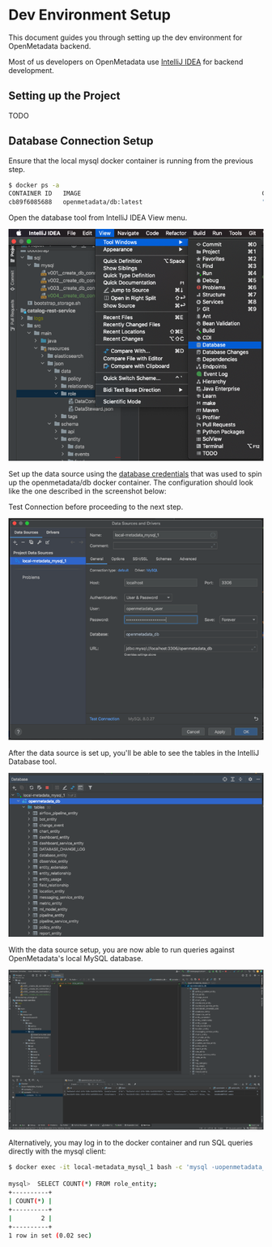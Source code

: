 # Dev Environment Setup

This document guides you through setting up the dev environment for OpenMetadata backend. 

Most of us developers on OpenMetadata use [IntelliJ IDEA](https://www.jetbrains.com/idea/) for backend development.

## Setting up the Project

TODO

## Database Connection Setup

Ensure that the local mysql docker container is running from the previous step.

```bash
$ docker ps -a
CONTAINER ID   IMAGE                                                  COMMAND                  CREATED        STATUS                     PORTS                                                                                  NAMES
cb89f6085688   openmetadata/db:latest                                 "/entrypoint.sh mysq…"   17 hours ago   Up 17 hours (healthy)      0.0.0.0:3306->3306/tcp, :::3306->3306/tcp, 33060-33061/tcp                             local-metadata_mysql_1
```

Open the database tool from IntelliJ IDEA View menu.

![Database Tool](../../../.gitbook/assets/db-tool.png)

Set up the data source using the [database credentials](https://github.com/open-metadata/OpenMetadata/blob/main/docker/local-metadata/mysql-script.sql) that was used to spin up the openmetadata/db docker container.
The configuration should look like the one described in the screenshot below:

Test Connection before proceeding to the next step.

![Data Source Setup](../../../.gitbook/assets/setup-connection.png)

After the data source is set up, you'll be able to see the tables in the IntelliJ Database tool.

![Data Source Setup](../../../.gitbook/assets/browse-db.png)

With the data source setup, you are now able to run queries against OpenMetadata's local MySQL database.

![Run SQL Queries](../../../.gitbook/assets/run-sql-query.png)

Alternatively, you may log in to the docker container and run SQL queries directly with the mysql client:
```bash
$ docker exec -it local-metadata_mysql_1 bash -c 'mysql -uopenmetadata_user -popenmetadata_password -Dopenmetadata_db'

mysql>  SELECT COUNT(*) FROM role_entity;
+----------+
| COUNT(*) |
+----------+
|        2 |
+----------+
1 row in set (0.02 sec)
```
